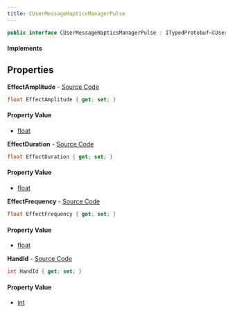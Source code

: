 ```yaml
---
title: CUserMessageHapticsManagerPulse
---
```


```csharp
public interface CUserMessageHapticsManagerPulse : ITypedProtobuf<CUserMessageHapticsManagerPulse>, INativeHandle, INetMessage<CUserMessageHapticsManagerPulse>, IDisposable
```

#### Implements

## Properties

**EffectAmplitude** - [Source Code](https://github.com/swiftly-solution/swiftlys2/blob/main/managed/src/SwiftlyS2.Generated/Protobufs/Interfaces/CUserMessageHapticsManagerPulse.cs#L21)

```csharp
float EffectAmplitude { get; set; }
```

#### Property Value

- [float](https://learn.microsoft.com/dotnet/api/system.single)

**EffectDuration** - [Source Code](https://github.com/swiftly-solution/swiftlys2/blob/main/managed/src/SwiftlyS2.Generated/Protobufs/Interfaces/CUserMessageHapticsManagerPulse.cs#L27)

```csharp
float EffectDuration { get; set; }
```

#### Property Value

- [float](https://learn.microsoft.com/dotnet/api/system.single)

**EffectFrequency** - [Source Code](https://github.com/swiftly-solution/swiftlys2/blob/main/managed/src/SwiftlyS2.Generated/Protobufs/Interfaces/CUserMessageHapticsManagerPulse.cs#L24)

```csharp
float EffectFrequency { get; set; }
```

#### Property Value

- [float](https://learn.microsoft.com/dotnet/api/system.single)

**HandId** - [Source Code](https://github.com/swiftly-solution/swiftlys2/blob/main/managed/src/SwiftlyS2.Generated/Protobufs/Interfaces/CUserMessageHapticsManagerPulse.cs#L18)

```csharp
int HandId { get; set; }
```

#### Property Value

- [int](https://learn.microsoft.com/dotnet/api/system.int32)

